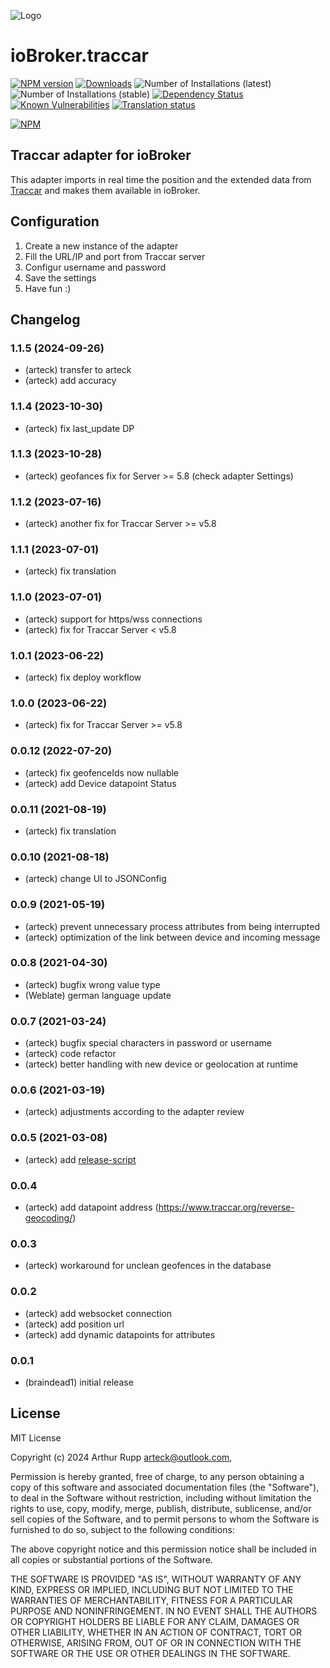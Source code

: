 ![Logo](admin/traccar.png)

# ioBroker.traccar

[![NPM version](http://img.shields.io/npm/v/iobroker.traccar.svg?dummy=unused)](https://www.npmjs.com/package/iobroker.traccar)
[![Downloads](https://img.shields.io/npm/dm/iobroker.traccar.svg?dummy=unused)](https://www.npmjs.com/package/iobroker.traccar)
![Number of Installations (latest)](https://iobroker.live/badges/traccar-installed.svg?dummy=unused)
![Number of Installations (stable)](https://iobroker.live/badges/traccar-stable.svg?dummy=unused)
[![Dependency Status](https://status.david-dm.org/gh/arteck/iobroker.traccar.svg?dummy=unused)](https://david-dm.org/arteck/iobroker.traccar)
[![Known Vulnerabilities](https://snyk.io/test/github/arteck/ioBroker.traccar/badge.svg?dummy=unused)](https://snyk.io/test/github/arteck/ioBroker.traccar)
[![Translation status](https://weblate.iobroker.net/widgets/adapters/-/traccar/svg-badge.svg)](https://weblate.iobroker.net/engage/adapters/?utm_source=widget)

[![NPM](https://nodei.co/npm/iobroker.traccar.png?downloads=true)](https://nodei.co/npm/iobroker.traccar/)

## Traccar adapter for ioBroker

This adapter imports in real time the position and the extended data from [Traccar](https://www.traccar.org) and makes them available in ioBroker.

## Configuration

1. Create a new instance of the adapter
2. Fill the URL/IP and port from Traccar server
3. Configur username and password
4. Save the settings
5. Have fun :)

## Changelog

<!--
 https://github.com/AlCalzone/release-script#usage
    npm run release major -- -p iobroker license --all 0.9.8 -> 1.0.0
    npm run release minor -- -p iobroker license --all 0.9.8 -> 0.10.0
    npm run release patch -- -p iobroker license --all 0.9.8 -> 0.9.9
    npm run release prerelease beta -- -p iobroker license --all v0.2.1 -> v0.2.2-beta.0
	Placeholder for the next version (at the beginning of the line):
	
-->
### 1.1.5 (2024-09-26)
-   (arteck) transfer to arteck 
-   (arteck) add accuracy

### 1.1.4 (2023-10-30)
-   (arteck) fix last_update DP

### 1.1.3 (2023-10-28)
-   (arteck) geofances fix for Server >= 5.8 (check adapter Settings)

### 1.1.2 (2023-07-16)
-   (arteck) another fix for Traccar Server >= v5.8

### 1.1.1 (2023-07-01)
-   (arteck) fix translation

### 1.1.0 (2023-07-01)
-   (arteck) support for https/wss connections
-   (arteck) fix for Traccar Server < v5.8

### 1.0.1 (2023-06-22)
-   (arteck) fix deploy workflow

### 1.0.0 (2023-06-22)
-   (arteck) fix for Traccar Server >= v5.8

### 0.0.12 (2022-07-20)

-   (arteck) fix geofenceIds now nullable
-   (arteck) add Device datapoint Status

### 0.0.11 (2021-08-19)

-   (arteck) fix translation

### 0.0.10 (2021-08-18)

-   (arteck) change UI to JSONConfig

### 0.0.9 (2021-05-19)

-   (arteck) prevent unnecessary process attributes from being interrupted
-   (arteck) optimization of the link between device and incoming message

### 0.0.8 (2021-04-30)

-   (arteck) bugfix wrong value type
-   (Weblate) german language update

### 0.0.7 (2021-03-24)

-   (arteck) bugfix special characters in password or username
-   (arteck) code refactor
-   (arteck) better handling with new device or geolocation at runtime

### 0.0.6 (2021-03-19)

-   (arteck) adjustments according to the adapter review

### 0.0.5 (2021-03-08)

-   (arteck) add [release-script](https://github.com/AlCalzone/release-script)

### 0.0.4

-   (arteck) add datapoint address (https://www.traccar.org/reverse-geocoding/)

### 0.0.3

-   (arteck) workaround for unclean geofences in the database

### 0.0.2

-   (arteck) add websocket connection
-   (arteck) add position url
-   (arteck) add dynamic datapoints for attributes

### 0.0.1

-   (braindead1) initial release

## License

MIT License

Copyright (c) 2024  Arthur Rupp <arteck@outlook.com>,

Permission is hereby granted, free of charge, to any person obtaining a copy
of this software and associated documentation files (the "Software"), to deal
in the Software without restriction, including without limitation the rights
to use, copy, modify, merge, publish, distribute, sublicense, and/or sell
copies of the Software, and to permit persons to whom the Software is
furnished to do so, subject to the following conditions:

The above copyright notice and this permission notice shall be included in all
copies or substantial portions of the Software.

THE SOFTWARE IS PROVIDED "AS IS", WITHOUT WARRANTY OF ANY KIND, EXPRESS OR
IMPLIED, INCLUDING BUT NOT LIMITED TO THE WARRANTIES OF MERCHANTABILITY,
FITNESS FOR A PARTICULAR PURPOSE AND NONINFRINGEMENT. IN NO EVENT SHALL THE
AUTHORS OR COPYRIGHT HOLDERS BE LIABLE FOR ANY CLAIM, DAMAGES OR OTHER
LIABILITY, WHETHER IN AN ACTION OF CONTRACT, TORT OR OTHERWISE, ARISING FROM,
OUT OF OR IN CONNECTION WITH THE SOFTWARE OR THE USE OR OTHER DEALINGS IN THE
SOFTWARE.
